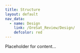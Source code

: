 ```yaml
---
title: Structure
layout: default
nav_data:
  - name: Design
    link: /OreSat_Review/Design/
    defcolor: red
---
```



Placeholder for content...
